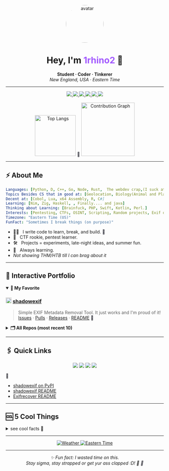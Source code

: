 <!-- PROFILE HEADER -->
<p align="center">
  <img src="https://avatars.githubusercontent.com/u/195818135?v=4" width="120" height="120" alt="avatar" style="border-radius:50%"/>
</p>
<h1 align="center"><b>Hey, I'm <span style="color:#A259FF;">1rhino2</span> 🦏</b></h1>
<p align="center">
  <b>Student · Coder · Tinkerer</b><br>
  <i>New England, USA · Eastern Time</i>
</p>

---

<div align="center">
  <a href="https://github.com/1rhino2?tab=repositories">
    <img src="https://img.shields.io/badge/All%20Repos-24292F?style=for-the-badge&logo=github" />
  </a>
  <a href="https://github.com/1rhino2?tab=stars">
    <img src="https://img.shields.io/badge/Starred-FFD700?style=for-the-badge&logo=star" />
  </a>
  <a href="https://gist.github.com/1rhino2">
    <img src="https://img.shields.io/badge/Gists-00B4D8?style=for-the-badge&logo=markdown" />
  </a>
  <a href="https://pypi.org/user/1rhino2/">
    <img src="https://img.shields.io/badge/PyPI-3776AB?style=for-the-badge&logo=pypi" />
  </a>
  <a href="https://1rhino2.github.io/">
    <img src="https://img.shields.io/badge/Website-1rhino2.github.io-4CAF50?style=for-the-badge&logo=google-chrome" />
    <img src="https://github-readme-streak-stats.herokuapp.com/?user={1rhino2}"/>
  </a>
</div>
</div>

<br>

<div align="center">
  <img src="https://github-readme-stats.vercel.app/api/top-langs/?username=1rhino2&layout=compact&theme=tokyonight&hide_border=true" alt="Top Langs" height="130">
  <span style="color:#20212c">🦏</span>
  <img src="https://github-readme-activity-graph.vercel.app/graph?username=1rhino2&theme=tokyo-night&hide_border=true" alt="Contribution Graph" height="170">
</div>

---

## ⚡ About Me

```yaml
Languages: [Python, D, C++, Go, Node, Rust,  The webdev crap,(I suck at css)]
Topics Besides CS that im good at: [Geolocation, Biology(Animal and Plant), Geography.
Decent at: [Cobol, Lua, x64 Assembly, R, C#]
Learning: [Nim, Zig, Haskell, , Finally.... and java]
Thinking about Learning: [Brainfuck, PHP, Swift, Kotlin, Perl.]
Interests: [Pentesting, CTFs, OSINT, Scripting, Random projects, Exif data, Malware Dev]
Timezone: "Eastern Time (US)"
FunFact: "Sometimes I break things (on purpose)"
```
- 🧑‍💻 &nbsp; I write code to learn, break, and build. <span style="color:#20212c">🦏</span>
- 🔐 &nbsp; CTF rookie, pentest learner.
- 🛠️ &nbsp; Projects = experiments, late-night ideas, and summer fun.
- 🌱 &nbsp; Always learning.  
- _Not showing THM/HTB till I can brag about it_  

---

## 🚀 Interactive Portfolio

<details open>
<summary><strong>🌟 My Favorite</strong></summary>

### <img src="https://cdn.jsdelivr.net/gh/devicons/devicon/icons/python/python-original.svg" height="18"/> <a href="https://github.com/1rhino2/shadowexif"><b>shadowexif</b></a>
> Simple EXIF Metadata Removal Tool. It just works and I'm proud of it!  
> <a href="https://github.com/1rhino2/shadowexif/issues">Issues</a> ·
> <a href="https://github.com/1rhino2/shadowexif/pulls">Pulls</a> ·
> <a href="https://github.com/1rhino2/shadowexif/releases">Releases</a> ·
> <a href="https://github.com/1rhino2/shadowexif#readme">README</a>
<span style="color:#21222b">🦏</span>
</details>

<details>
<summary><strong>🗂️ All Repos (most recent 10)</strong></summary>

| Name | Language | Description | ⭐ | Links |
|------|----------|-------------|----|-------|
| [shadowexif](https://github.com/1rhino2/shadowexif) | <img src="https://img.shields.io/badge/Python-3670A0?style=flat-square&logo=python&logoColor=yellow"> | Simple EXIF Metadata Removal Tool | 2 | [Repo](https://github.com/1rhino2/shadowexif) |
| [Quotemaker](https://github.com/1rhino2/Quotemaker) | <img src="https://img.shields.io/badge/Go-00ADD8?style=flat-square&logo=go&logoColor=white"> | I didnt bother to describe thiss. | 0 | [Repo](https://github.com/1rhino2/Quotemaker) |
| [1rhino2](https://github.com/1rhino2/1rhino2) | <img src="https://img.shields.io/badge/Repo-181717?style=flat-square&logo=github"> | My profile repo | 0 | [Repo](https://github.com/1rhino2/1rhino2) |
| [Exifrecover](https://github.com/1rhino2/Exifrecover) | <img src="https://img.shields.io/badge/Python-3670A0?style=flat-square&logo=python&logoColor=yellow"> | A fairly advanced pseudo exif recovery tool. | 0 | [Repo](https://github.com/1rhino2/Exifrecover) |
| [Webhook-spammer](https://github.com/1rhino2/Webhook-spammer) | <img src="https://img.shields.io/badge/Python-3670A0?style=flat-square&logo=python&logoColor=yellow"> | I didnt bother to describe thiss. | 0 | [Repo](https://github.com/1rhino2/Webhook-spammer) |
| [Bluetooth-Scanner](https://github.com/1rhino2/Bluetooth-Scanner) | <img src="https://img.shields.io/badge/D-0A9EDC?style=flat-square&logo=d&logoColor=white"> | I didnt bother to describe thiss. | 0 | [Repo](https://github.com/1rhino2/Bluetooth-Scanner) |
| [word-guess-game](https://github.com/1rhino2/word-guess-game) | <img src="https://img.shields.io/badge/C++-00599C?style=flat-square&logo=c%2b%2b&logoColor=white"> | Just a basic word guessing game. But! You don't know the words, not yet at least. | 0 | [Repo](https://github.com/1rhino2/word-guess-game) |
| [terminal-cpp-calculator](https://github.com/1rhino2/terminal-cpp-calculator) | <img src="https://img.shields.io/badge/C++-00599C?style=flat-square&logo=c%2b%2b&logoColor=white"> | This is a basic C++ Calc, nothing too advanced. | 0 | [Repo](https://github.com/1rhino2/terminal-cpp-calculator) |
| [Proxy-Verifier-Scraper](https://github.com/1rhino2/Proxy-Verifier-Scraper) | <img src="https://img.shields.io/badge/Python-3670A0?style=flat-square&logo=python&logoColor=yellow"> | Scrapes proxies then verifies in working.txt | 0 | [Repo](https://github.com/1rhino2/Proxy-Verifier-Scraper) |
| [Ip-Info-Toolkit](https://github.com/1rhino2/Ip-Info-Toolkit) | <img src="https://img.shields.io/badge/Python-3670A0?style=flat-square&logo=python&logoColor=yellow"> | Simple python OSINT tool for IP info | 0 | [Repo](https://github.com/1rhino2/Ip-Info-Toolkit) |

<p align="right"><a href="https://github.com/1rhino2?tab=repositories"><b>→ See ALL my repositories!</b></a></p>
<span style="color:#23232c">🦏</span>
</details>

---

## 🖇️ Quick Links

<p align="center">
  <a href="https://github.com/1rhino2?tab=repositories"><img src="https://img.shields.io/badge/All%20Repos-24292F?style=for-the-badge&logo=github" /></a>
  <a href="https://github.com/1rhino2?tab=stars"><img src="https://img.shields.io/badge/Starred-FFD700?style=for-the-badge&logo=star" /></a>
  <a href="https://gist.github.com/1rhino2"><img src="https://img.shields.io/badge/Gists-00B4D8?style=for-the-badge&logo=markdown" /></a>
  <a href="https://pypi.org/user/1rhino2/"><img src="https://img.shields.io/badge/PyPI-3776AB?style=for-the-badge&logo=pypi" /></a>
</p>
<span style="color:#23232a">🦏</span>

- [shadowexif on PyPI](https://pypi.org/project/shadowexif/)
- [shadowexif README](https://github.com/1rhino2/shadowexif#readme)
- [Exifrecover README](https://github.com/1rhino2/Exifrecover#readme)

---

## 🆒 5 Cool Things

<details>
<summary>see cool facts 👀</summary>

- 🦞 Lobster rolls rule.
- 🍁 Autumn here is wild.
- ☁️ Four seasons in a week.
- 🫐 Blueberry pie is a must.
- 🌉 Covered bridges everywhere.
<span style="color:#23232a">🦏</span>
</details>

---

<div align="center">
  <a href="https://wttr.in/New+England_2F?format=3">
    <img src="https://wttr.in/New+England_2F?format=3" alt="Weather" />
  </a>
  <a href="https://time.is/ET">
    <img src="https://img.shields.io/badge/Time_ET-1976D2?style=for-the-badge&logo=clockify" alt="Eastern Time" />
  </a>
</div>

---

<p align="center">
  <em>✨ Fun fact: I wasted time on this.<br>
  Stay sigma, stay strapped or get yur ass clapped :D! 🚀 <span style="color:#23232c">🦏</span></em>
</p>

<!--
Auto-updated: 2025-06-26.
Only latest 10 repos shown. For more, see: https://github.com/1rhino2?tab=repositories
-->
